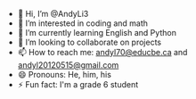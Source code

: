 - 👋 Hi, I’m @AndyLi3
- 👀 I’m interested in coding and math
- 🌱 I’m currently learning English and Python
- 💞️ I’m looking to collaborate on projects
- 📫 How to reach me: andyl70@educbe.ca and andyl20120515@gmail.com
- 😄 Pronouns: He, him, his
- ⚡ Fun fact: I'm a grade 6 student

<!---
AndyLi3/AndyLi3 is a ✨ special ✨ repository because its `README.md` (this file) appears on your GitHub profile.
You can click the Preview link to take a look at your changes.
--->
